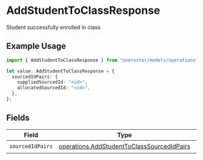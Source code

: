 # AddStudentToClassResponse

Student successfully enrolled in class

## Example Usage

```typescript
import { AddStudentToClassResponse } from "oneroster/models/operations";

let value: AddStudentToClassResponse = {
  sourcedIdPairs: {
    suppliedSourcedId: "<id>",
    allocatedSourcedId: "<id>",
  },
};
```

## Fields

| Field                                                                                                    | Type                                                                                                     | Required                                                                                                 | Description                                                                                              |
| -------------------------------------------------------------------------------------------------------- | -------------------------------------------------------------------------------------------------------- | -------------------------------------------------------------------------------------------------------- | -------------------------------------------------------------------------------------------------------- |
| `sourcedIdPairs`                                                                                         | [operations.AddStudentToClassSourcedIdPairs](../../models/operations/addstudenttoclasssourcedidpairs.md) | :heavy_check_mark:                                                                                       | N/A                                                                                                      |